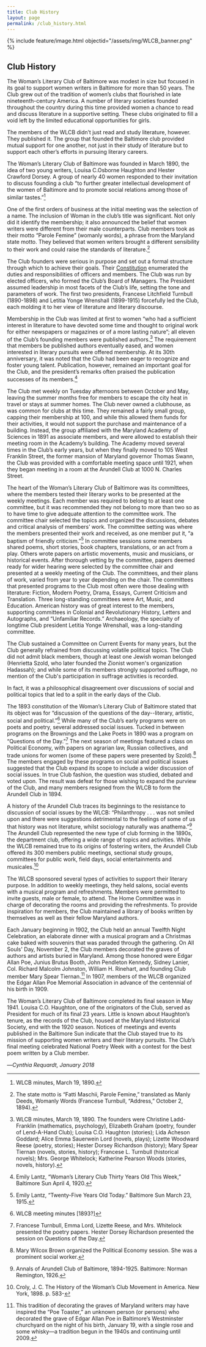 ```yaml
---
title: Club History
layout: page
permalink: /club_history.html
---
```

{% include feature/image.html objectid="/assets/img/WLCB_banner.png" %}

<style>
    #maincontent{
        font-size:1.4em;
    }
</style>

## Club History

The Woman’s Literary Club of Baltimore was modest in size but focused in its goal to support women writers in Baltimore for more than 50 years. The Club grew out of the tradition of women’s clubs that flourished in late nineteenth-century America. A number of literary societies founded throughout the country during this time provided women a chance to read and discuss literature in a supportive setting. These clubs originated to fill a void left by the limited educational opportunities for girls.

The members of the WLCB didn’t just read and study literature, however. They published it. The group that founded the Baltimore club provided mutual support for one another, not just in their study of literature but to support each other’s efforts in pursuing literary careers.

The Woman’s Literary Club of Baltimore was founded in March 1890, the idea of two young writers, Louisa C.Osborne Haughton and Hester Crawford Dorsey. A group of nearly 40 women responded to their invitation to discuss founding a club “to further greater intellectual development of the women of Baltimore and to promote social relations among those of similar tastes.”[^1]

One of the first orders of business at the initial meeting was the selection of a name. The inclusion of Woman in the club’s title was significant. Not only did it identify the membership; it also announced the belief that women writers were different from their male counterparts. Club members took as their motto “Parole Femine” (womanly words), a phrase from the Maryland state motto. They believed that women writers brought a different sensibility to their work and could raise the standards of literature.[^2]

The Club founders were serious in purpose and set out a formal structure through which to achieve their goals. Their [Constitution](https://elizajames.github.io/WLCB_draft/constitution.html) enumerated the duties and responsibilities of officers and members. The Club was run by elected officers, who formed the Club’s Board of Managers. The President assumed leadership in most facets of the Club’s life, setting the tone and parameters of work. The first two presidents, Francese Litchfield Turnbull (1890-1898) and Letitia Yonge Wrenshall (1899-1915) forcefully led the Club, each molding it to her view of literature and literary discourse.

Membership in the Club was limited at first to women “who had a sufficient interest in literature to have devoted some time and thought to original work for either newspapers or magazines or of a more lasting nature”; all eleven of the Club’s founding members were published authors.[^3] The requirement that members be published authors eventually eased, and women interested in literary pursuits were offered membership. At its 30th anniversary, it was noted that the Club had been eager to recognize and foster young talent. Publication, however, remained an important goal for the Club, and the president’s remarks often praised the publication successes of its members.[^4]

The Club met weekly on Tuesday afternoons between October and May, leaving the summer months free for members to escape the city heat in travel or stays at summer homes. The Club never owned a clubhouse, as was common for clubs at this time. They remained a fairly small group, capping their membership at 100, and while this allowed them funds for their activities, it would not support the purchase and maintenance of a building. Instead, the group affiliated with the Maryland Academy of Sciences in 1891 as associate members, and were allowed to establish their meeting room in the Academy’s building. The Academy moved several times in the Club’s early years, but when they finally moved to 105 West Franklin Street, the former mansion of Maryland governor Thomas Swann, the Club was provided with a comfortable meeting space until 1921, when they began meeting in a room at the Arundell Club at 1000 N. Charles Street.

The heart of the Woman’s Literary Club of Baltimore was its committees, where the members tested their literary works to be presented at the weekly meetings. Each member was required to belong to at least one committee, but it was recommended they not belong to more than two so as to have time to give adequate attention to the committee work. The committee chair selected the topics and organized the discussions, debates and critical analysis of members’ work. The committee setting was where the members presented their work and received, as one member put it, “a baptism of friendly criticism.”[^5] In committee sessions some members shared poems, short stories, book chapters, translations, or an act from a play. Others wrote papers on artistic movements, music and musicians, or historical events. After thorough vetting by the committee, papers deemed ready for wider hearing were selected by the committee chair and presented at a weekly meeting of the Club. The committees, and their plans of work, varied from year to year depending on the chair. The committees that presented programs to the Club most often were those dealing with literature: Fiction, Modern Poetry, Drama, Essays, Current Criticism and Translation. Three long-standing committees were Art, Music, and Education. American history was of great interest to the members, supporting committees in Colonial and Revolutionary History, Letters and Autographs, and “Unfamiliar Records.” Archaeology, the specialty of longtime Club president Letitia Yonge Wrenshall, was a long-standing committee.

The Club sustained a Committee on Current Events for many years, but the Club generally refrained from discussing volatile political topics. The Club did not admit black members, though at least one Jewish woman belonged (Henrietta Szold, who later founded the Zionist women's organization Hadassah); and while some of its members strongly supported suffrage, no mention of the Club's participation in suffrage activities is recorded. 

In fact, it was a philosophical disagreement over discussions of social and political topics that led to a split in the early days of the Club.

The 1893 constitution of the Woman’s Literary Club of Baltimore stated that its object was for “discussion of the questions of the day--literary, artistic, social and political.”[^6] While many of the Club’s early programs were on poets and poetry, several addressed social issues. Tucked in between programs on the Brownings and the Lake Poets in 1890 was a program on “Questions of the Day.”[^7] The next season of meetings featured a class on Political Economy, with papers on agrarian law, Russian collectives, and trade unions for women (some of these papers were presented by Szold).[^8] The members engaged by these programs on social and political issues suggested that the Club expand its scope to include a wider discussion of social issues. In true Club fashion, the question was studied, debated and voted upon. The result was defeat for those wishing to expand the purview of the Club, and many members resigned from the WLCB to form the Arundell Club in 1894.

A history of the Arundell Club traces its beginnings to the resistance to discussion of social issues by the WLCB: “Philanthropy . . . was not smiled upon and there were suggestions detrimental to the feelings of some of us that history was not literature, whilst sociology naturally was anathema.”[^9]  The Arundell Club represented the new type of club forming in the 1890s, the department club, offering a wide range of topics and activities. While the WLCB remained true to its origins of fostering writers, the Arundell Club offered its 300 members public meetings, sectional study groups, committees for public work, field days, social entertainments and musicales.[^10]

The WLCB sponsored several types of activities to support their literary purpose. In addition to weekly meetings, they held salons, social events with a musical program and refreshments. Members were permitted to invite guests, male or female, to attend. The Home Committee was in charge of decorating the rooms and providing the refreshments. To provide inspiration for members, the Club maintained a library of books written by themselves as well as their fellow Maryland authors.

Each January beginning in 1902, the Club held an annual Twelfth Night Celebration, an elaborate dinner with a musical program and a Christmas cake baked with souvenirs that was paraded through the gathering. On All Souls' Day, November 2, the Club members decorated the graves of authors and artists buried in Maryland. Among those honored were Edgar Allan Poe, Junius Brutus Booth, John Pendleton Kennedy, Sidney Lanier, Col. Richard Malcolm Johnston, William H. Rinehart, and founding Club member Mary Spear Tiernan.[^11] In 1907, members of the WLCB organized the Edgar Allan Poe Memorial Association in advance of the centennial of his birth in 1909.

The Woman’s Literary Club of Baltimore completed its final season in May 1941. Louisa C.O. Haughton, one of the originators of the Club, served as President for much of its final 23 years. Little is known about Haughton’s tenure, as the records of the Club, housed at the Maryland Historical Society, end with the 1920 season. Notices of meetings and events published in the Baltimore Sun indicate that the Club stayed true to its mission of supporting women writers and their literary pursuits. The Club’s final meeting celebrated National Poetry Week with a contest for the best poem written by a Club member.

—*Cynthia Requardt, January 2018*


[^1]: WLCB minutes, March 19, 1890.

[^2]: The state motto is “Fatti Maschii, Parole Femine,” translated as Manly Deeds, Womanly Words (Francese Turnbull, “Address,” October 2, 1894).

[^3]: WLCB minutes, March 19, 1890. The founders were Christine Ladd-Franklin (mathematics, psychology), Elizabeth Graham (poetry, founder of Lend-A-Hand Club); Louisa C.O. Haughton (stories); Lida Acheson Goddard; Alice Emma Sauerwein Lord (novels, plays); Lizette Woodward Reese (poetry, stories); Hester Dorsey Richardson (history); Mary Spear Tiernan (novels, stories, history); Francese L. Turnbull (historical novels); Mrs. George Whitelock; Katherine Pearson Woods (stories, novels, history).

[^4]: Emily Lantz, “Woman’s Literary Club Thirty Years Old This Week,” Baltimore Sun April 4, 1920.

[^5]: Emily Lantz, “Twenty-Five Years Old Today.” Baltimore Sun March 23, 1915.

[^6]: WLCB meeting minutes [1893?]

[^7]: Francese Turnbull, Emma Lord, Lizette Reese, and Mrs. Whitelock presented the poetry papers. Hester Dorsey Richardson presented the session on Questions of the Day.

[^8]: Mary Wilcox Brown organized the Political Economy session. She was a prominent social worker.

[^9]: Annals of Arundell Club of Baltimore, 1894-1925. Baltimore: Norman Remington, 1926.

[^10]: Croly, J. C. The History of the Woman’s Club Movement in America. New York, 1898. p. 583-

[^11]: This tradition of decorating the graves of Maryland writers may have inspired the “Poe Toaster,” an unknown person (or persons) who decorated the grave of Edgar Allan Poe in Baltimore’s Westminster churchyard on the night of his birth, January 19, with a single rose and some whisky—a tradition begun in the 1940s and continuing until 2009.

